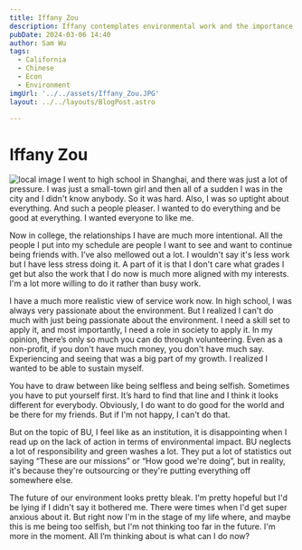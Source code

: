 ```yaml
---
title: Iffany Zou
description: Iffany contemplates environmental work and the importance of putting one's self first.
pubDate: 2024-03-06 14:40
author: Sam Wu
tags:
  - California
  - Chinese
  - Econ
  - Environment
imgUrl: '../../assets/Iffany_Zou.JPG'
layout: ../../layouts/BlogPost.astro

---
```

# Iffany Zou

![local image](../../assets/Iffany_Zou.JPG)
I went to high school in Shanghai, and there was just a lot of pressure. I was just a small-town girl and then all of a sudden I was in the city and I didn't know anybody. So it was hard. Also, I was so uptight about everything. And such a people pleaser. I wanted to do everything and be good at everything. I wanted everyone to like me.

Now in college, the relationships I have are much more intentional. All the people I put into my schedule are people I want to see and want to continue being friends with. I’ve also mellowed out a lot. I wouldn't say it's less work but I have less stress doing it. A part of it is that I don't care what grades I get but also the work that I do now is much more aligned with my interests. I'm a lot more willing to do it rather than busy work. 

I have a much more realistic view of service work now. In high school, I was always very passionate about the environment. But I realized I can't do much with just being passionate about the environment. I need a skill set to apply it, and most importantly, I need a role in society to apply it. In my opinion, there’s only so much you can do through volunteering. Even as a non-profit, if you don't have much money, you don't have much say. Experiencing and seeing that was a big part of my growth. I realized I wanted to be able to sustain myself. 

You have to draw between like being selfless and being selfish. Sometimes you have to put yourself first. It’s hard to find that line and I think it looks different for everybody. Obviously, I do want to do good for the world and be there for my friends. But if I'm not happy, I can't do that.

But on the topic of BU, I feel like as an institution, it is disappointing when I read up on the lack of action in terms of environmental impact. BU neglects a lot of responsibility and green washes a lot. They put a lot of statistics out saying “These are our missions” or “How good we're doing”, but in reality, it's because they're outsourcing or they're putting everything off somewhere else.

The future of our environment looks pretty bleak. I'm pretty hopeful but I'd be lying if I didn't say it bothered me. There were times when I'd get super anxious about it. But right now I'm in the stage of my life where, and maybe this is me being too selfish, but I'm not thinking too far in the future. I'm more in the moment. All I’m thinking about is what can I do now?

